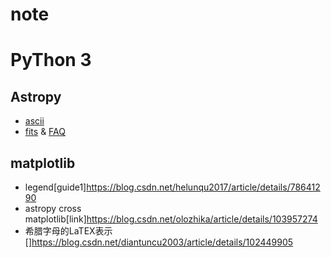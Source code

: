 # note

# PyThon 3

## Astropy
- [ascii](https://python4astronomers.github.io/files/asciifiles.html)
- [fits](https://docs.astropy.org/en/stable/io/fits/#creating-a-new-image-file) & [FAQ](https://docs.astropy.org/en/stable/io/fits/appendix/faq.html)

## matplotlib
- legend[guide1]https://blog.csdn.net/helunqu2017/article/details/78641290
- astropy cross matplotlib[link]https://blog.csdn.net/olozhika/article/details/103957274
- 希腊字母的LaTEX表示[]https://blog.csdn.net/diantuncu2003/article/details/102449905
